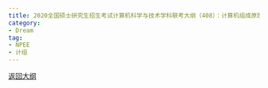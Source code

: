 ```yaml
---
title: 2020全国硕士研究生招生考试计算机科学与技术学科联考大纲（408）：计算机组成原理
category: 
- Dream
tag: 
- NPEE
- 计组
---
```


[返回大纲](https://nachtgeistw.github.io/Berksey/dream/2019/08/27/NPEE-Outline-408/)
